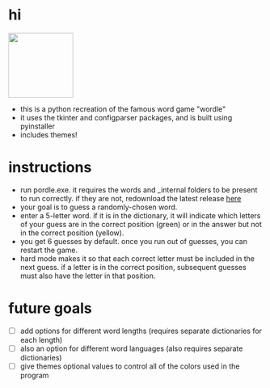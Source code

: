 
# hi
<img src="logo.ico" width="128" style="display:inline; vertical-align:middle;">

- this is a python recreation of the famous word game "wordle"
- it uses the tkinter and configparser packages, and is built using pyinstaller
- includes themes!

# instructions
- run pordle.exe. it requires the words and _internal folders to be present to run correctly. if they are not, redownload the latest release [here](https://github.com/lvansiegel/pordle/releases)
- your goal is to guess a randomly-chosen word.
- enter a 5-letter word. if it is in the dictionary, it will indicate which letters of your guess are in the correct position (green) or in the answer but not in the correct position (yellow).
- you get 6 guesses by default. once you run out of guesses, you can restart the game.
- hard mode makes it so that each correct letter must be included in the next guess. if a letter is in the correct position, subsequent guesses must also have the letter in that position.

# future goals
- [ ] add options for different word lengths (requires separate dictionaries for each length)
- [ ] also an option for different word languages (also requires separate dictionaries)
- [ ] give themes optional values to control all of the colors used in the program

